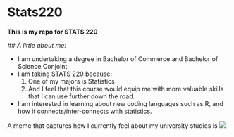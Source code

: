 # Stats220

**This is my repo for STATS 220**

*## A little about me:*

* I am undertaking a degree in Bachelor of Commerce and Bachelor of Science Conjoint.
* I am taking STATS 220 because:
  1. One of my majors is Statistics
  2. And I feel that this course would equip me with more valuable skills that I can use further down the road.
* I am interested in learning about new coding languages such as R, and how it connects/inter-connects with statistics. 

A meme that captures how I currently feel about my university studies is ![](https://c.tenor.com/8druEACXtX8AAAAd/tenor.gif)

